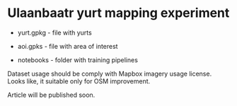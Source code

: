 # Ulaanbaatr yurt mapping experiment
- yurt.gpkg - file with yurts
- aoi.gpks - file with area of interest

- notebooks - folder with training pipelines

Dataset usage should be comply with Mapbox imagery usage license. Looks like, it suitable only for OSM improvement.

Article will be published soon.
